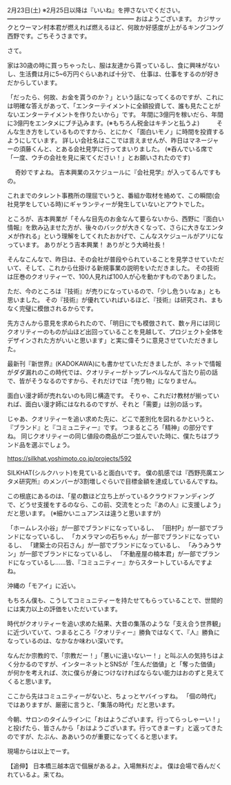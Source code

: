 2月23日(土) ※2月25日以降は『いいね』を押さないでください。
━━━━━━━━━━━━━━━━━━━━━
おはようございます。
カジサックとウーマン村本君が燃えれば燃えるほど、何故か好感度が上がるキングコング西野です。ごちそうさまです。

さて。

家は30歳の時に買っちゃったし、服は友達から貰っているし、食に興味がないし、生活費は月に5~6万円ぐらいあれば十分で、
仕事は、仕事をするのが好きだからしています。

「だったら、何故、お金を貰うのか？」という話になってくるのですが、これには明確な答えがあって、「エンターテイメントに全額投資して、誰も見たことがないエンターテイメントを作りたいから」です。
年間に3億円を稼いだら、年間に3億円をエンタメにブチ込みます。(※もちろん税金はキチンと払うよ)
　
　
そんな生き方をしているものですから、とにかく「面白いモノ」に時間を投資するようにしています。
詳しい会社名はここでは言えませんが、昨日はマネージャーの須藤くんと、とある会社見学に行ってまいりました。
(※呑んでいる席で「一度、ウチの会社を見に来てください！」とお願いされたのです)

　
奇妙ですよね。
吉本興業のスケジュールに『会社見学』が入ってるんですもの。

これまでのタレント事務所の理屈でいうと、番組か取材を絡めて、この瞬間(会社見学をしている時)にギャランティーが発生していないとアウトでした。

ところが、吉本興業が「そんな目先のお金なんて要らないから、西野に『面白い情報』を飲み込ませた方が、後々のバックが大きくなって、さらに大きなエンタメが作れる」という理解をしてくれたおかげで、こんなスケジュールがアリになっています。
ありがとう吉本興業！
ありがとう大崎社長！

そんなこんなで、昨日は、その会社が普段やられていることを見学させていただいて、そして、これから仕掛ける新規事業の説明をいただきました。
その技術は圧巻のクオリティーで、100人見れば100人が心を動かすものでありました。

ただ、今のところは『技術』が売りになっているので、「少し危ういなぁ」とも思いました。
その『技術』が優れていればいるほど、『技術』は研究され、まもなく完璧に模倣されるからです。

先方さんから意見を求められたので、「明日にでも模倣されて、数ヶ月には同じクオリティーのものが山ほど出回っていることを見越して、プロジェクト全体をデザインされた方がいいと思います」と実に偉そうに意見させていただきました。

最新刊『新世界』(KADOKAWA)にも書かせていただきましたが、ネットで情報がダダ漏れのこの時代では、クオリティーがトップレベルなんて当たり前の話で、皆がそうなるのですから、それだけでは「売り物」になりません。

面白い漫才師が売れないのも同じ構造です。
そりゃ、これだけ教材が揃っていれば、面白い漫才師にはなれるのですが、それと「需要」は別の話っす。

じゃあ、クオリティーを追い求めた先に、どこで差別化を図れるかというと、『ブランド』と『コミュニティー』です。
つまるところ「精神」の部分ですね。
同じクオリティーの同じ値段の商品が二つ並んでいた時に、僕たちはブランド品を選ぶでしょう。

https://silkhat.yoshimoto.co.jp/projects/592

SILKHAT(シルクハット)を見ていると面白いです。
僕の肌感では『西野亮廣エンタメ研究所』のメンバーが3割増しぐらいで目標金額を達成しているんですね。

この根底にあるのは、「星の数ほど立ち上がっているクラウドファンディングで、どうせ支援をするのなら、この前、交流をとった『あの人』に支援しよう」だと思います。
(※細かいニュアンスは違うと思いますが)

「ホームレス小谷」が一部でブランドになっているし、
「田村P」が一部でブランドになっているし、
「カメラマンの石ちゃん」が一部でブランドになっているし、
「建築士の只石さん」が一部でブランドになっているし、
「みうみうサン」が一部でブランドになっているし、
「不動産屋の楠本君」が一部でブランドになっているし……皆、『コミュニティー』からスタートしているんですよね。

沖縄の「モアイ」に近い。

もちろん僕も、こうしてコミュニティーを持たせてもらっていることで、世間的には実力以上の評価をいただいています。

時代がクオリティーを追い求めた結果、大昔の集落のような「支え合う世界観」に近づいていて、つまるところ『クオリティー』勝負ではなくて、『人』勝負になっているのは、なかなか味わい深いです。

なんだか宗教的で、「宗教だー！」「悪いに違いないー！」と叫ぶ人の気持ちはよく分かるのですが、インターネットとSNSが「生んだ価値」と「奪った価値」が何かを考えれば、次に僕らが身につけなければならない能力はおのずと見えてくると思います。

ここから先はコミュニティーがないと、ちょっとヤバイっすね。
「個の時代」ではありますが、厳密に言うと、「集落の時代」だと思います。

今朝、サロンのタイムラインに「おはようございます。行ってらっしゃーい！」と投げたら、皆さんから「おはようございます。行ってきまーす」と返ってきたのですが、たぶん、ああいうのが重要になってくると思います。

現場からは以上でーす。

【追伸】
日本橋三越本店で個展があるよ。入場無料だよ。
僕は会場で呑んだくれているよ。来てね。
